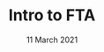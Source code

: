 ---
title: Intro to FTA
date: 11 March 2021
time: 1:00pm - 2:00pm AEDT
instructors: ['ronelv']
eventbrite_link: 'https://www.eventbrite.com.au/e/fasttrack-for-azure-live-introduction-registration-140717270143'
survey_link: 'https://aka.ms/ftalive-intro-feedback'
content_link: 'https://www.google.com'
standard_description: 'intro'
---